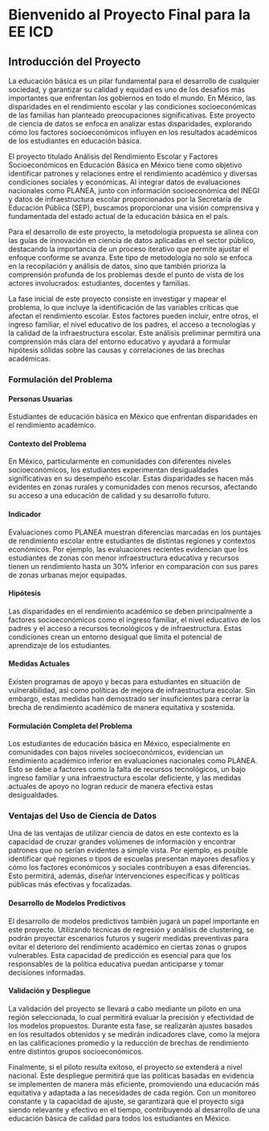 # Bienvenido al Proyecto Final para la EE ICD

## Introducción del Proyecto

La educación básica es un pilar fundamental para el desarrollo de cualquier sociedad, y garantizar su calidad y equidad es uno de los desafíos más importantes que enfrentan los gobiernos en todo el mundo. En México, las disparidades en el rendimiento escolar y las condiciones socioeconómicas de las familias han planteado preocupaciones significativas. Este proyecto de ciencia de datos se enfoca en analizar estas disparidades, explorando cómo los factores socioeconómicos influyen en los resultados académicos de los estudiantes en educación básica.

El proyecto titulado Análisis del Rendimiento Escolar y Factores Socioeconómicos en Educación Básica en México tiene como objetivo identificar patrones y relaciones entre el rendimiento académico y diversas condiciones sociales y económicas. Al integrar datos de evaluaciones nacionales como PLANEA, junto con información socioeconómica del INEGI y datos de infraestructura escolar proporcionados por la Secretaría de Educación Pública (SEP), buscamos proporcionar una visión comprensiva y fundamentada del estado actual de la educación básica en el país.

Para el desarrollo de este proyecto, la metodología propuesta se alinea con las guías de innovación en ciencia de datos aplicadas en el sector público, destacando la importancia de un proceso iterativo que permite ajustar el enfoque conforme se avanza. Este tipo de metodología no solo se enfoca en la recopilación y análisis de datos, sino que también prioriza la comprensión profunda de los problemas desde el punto de vista de los actores involucrados: estudiantes, docentes y familias.

La fase inicial de este proyecto consiste en investigar y mapear el problema, lo que incluye la identificación de las variables críticas que afectan el rendimiento escolar. Estos factores pueden incluir, entre otros, el ingreso familiar, el nivel educativo de los padres, el acceso a tecnologías y la calidad de la infraestructura escolar. Este análisis preliminar permitirá una comprensión más clara del entorno educativo y ayudará a formular hipótesis sólidas sobre las causas y correlaciones de las brechas académicas.

### Formulación del Problema

#### Personas Usuarias

Estudiantes de educación básica en México que enfrentan disparidades en el rendimiento académico.

#### Contexto del Problema

En México, particularmente en comunidades con diferentes niveles socioeconómicos, los estudiantes experimentan desigualdades significativas en su desempeño escolar. Estas disparidades se hacen más evidentes en zonas rurales y comunidades con menos recursos, afectando su acceso a una educación de calidad y su desarrollo futuro.

#### Indicador

Evaluaciones como PLANEA muestran diferencias marcadas en los puntajes de rendimiento escolar entre estudiantes de distintas regiones y contextos económicos. Por ejemplo, las evaluaciones recientes evidencian que los estudiantes de zonas con menor infraestructura educativa y recursos tienen un rendimiento hasta un 30% inferior en comparación con sus pares de zonas urbanas mejor equipadas.

#### Hipótesis

Las disparidades en el rendimiento académico se deben principalmente a factores socioeconómicos como el ingreso familiar, el nivel educativo de los padres y el acceso a recursos tecnológicos y de infraestructura. Estas condiciones crean un entorno desigual que limita el potencial de aprendizaje de los estudiantes.

#### Medidas Actuales

Existen programas de apoyo y becas para estudiantes en situación de vulnerabilidad, así como políticas de mejora de infraestructura escolar. Sin embargo, estas medidas han demostrado ser insuficientes para cerrar la brecha de rendimiento académico de manera equitativa y sostenida.

#### Formulación Completa del Problema

Los estudiantes de educación básica en México, especialmente en comunidades con bajos niveles socioeconómicos, evidencian un rendimiento académico inferior en evaluaciones nacionales como PLANEA. Esto se debe a factores como la falta de recursos tecnológicos, un bajo ingreso familiar y una infraestructura escolar deficiente, y las medidas actuales de apoyo no logran reducir de manera efectiva estas desigualdades.

### Ventajas del Uso de Ciencia de Datos

Una de las ventajas de utilizar ciencia de datos en este contexto es la capacidad de cruzar grandes volúmenes de información y encontrar patrones que no serían evidentes a simple vista. Por ejemplo, es posible identificar qué regiones o tipos de escuelas presentan mayores desafíos y cómo los factores económicos y sociales contribuyen a esas diferencias. Esto permitirá, además, diseñar intervenciones específicas y políticas públicas más efectivas y focalizadas.

#### Desarrollo de Modelos Predictivos

El desarrollo de modelos predictivos también jugará un papel importante en este proyecto. Utilizando técnicas de regresión y análisis de clustering, se podrán proyectar escenarios futuros y sugerir medidas preventivas para evitar el deterioro del rendimiento académico en ciertas zonas o grupos vulnerables. Esta capacidad de predicción es esencial para que los responsables de la política educativa puedan anticiparse y tomar decisiones informadas.

#### Validación y Despliegue

La validación del proyecto se llevará a cabo mediante un piloto en una región seleccionada, lo cual permitirá evaluar la precisión y efectividad de los modelos propuestos. Durante esta fase, se realizarán ajustes basados en los resultados obtenidos y se medirán indicadores clave, como la mejora en las calificaciones promedio y la reducción de brechas de rendimiento entre distintos grupos socioeconómicos.

Finalmente, si el piloto resulta exitoso, el proyecto se extenderá a nivel nacional. Este despliegue permitirá que las políticas basadas en evidencia se implementen de manera más eficiente, promoviendo una educación más equitativa y adaptada a las necesidades de cada región. Con un monitoreo constante y la capacidad de ajuste, se garantizará que el proyecto siga siendo relevante y efectivo en el tiempo, contribuyendo al desarrollo de una educación básica de calidad para todos los estudiantes en México.
